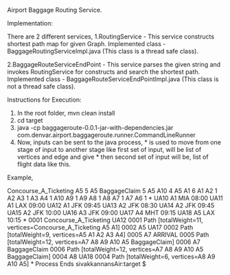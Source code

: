 Airport Baggage Routing Service.

Implementation:

There are 2 different services,
1.RoutingService - This service constructs shortest path map for given Graph.
Implemented class - BaggageRoutingServiceImpl.java (This class is a thread safe class).

2.BaggageRouteServiceEndPoint - This service parses the given string and invokes RoutingService for constructs and search the shortest path.
Implemented class - BaggageRouteServiceEndPointImpl.java (This class is not a thread safe class).

Instructions for Execution:
1. In the root folder, mvn clean install
2. cd target
3. java -cp baggageroute-0.0.1-jar-with-dependencies.jar com.denvar.airport.baggageroute.runner.CommandLineRunner
4. Now, inputs can be sent to the java process, * is used to move from one stage of input to another stage like first set of input, will be list of vertices and edge and give * then second set of input will be, list of flight data like this. 

Example,

Concourse_A_Ticketing A5 5
A5 BaggageClaim 5
A5 A10 4
A5 A1 6
A1 A2 1
A2 A3 1
A3 A4 1
A10 A9 1
A9 A8 1
A8 A7 1
A7 A6 1
*
UA10 A1 MIA 08:00
UA11 A1 LAX 09:00
UA12 A1 JFK 09:45
UA13 A2 JFK 08:30
UA14 A2 JFK 09:45
UA15 A2 JFK 10:00
UA16 A3 JFK 09:00
UA17 A4 MHT 09:15
UA18 A5 LAX 10:15
*
0001 Concourse_A_Ticketing UA12
0001 Path [totalWeight=11, vertices=Concourse_A_Ticketing A5 A1]
0002 A5 UA17
0002 Path [totalWeight=9, vertices=A5 A1 A2 A3 A4]
0005 A7 ARRIVAL
0005 Path [totalWeight=12, vertices=A7 A8 A9 A10 A5 BaggageClaim]
0006 A7 BaggageClaim
0006 Path [totalWeight=12, vertices=A7 A8 A9 A10 A5 BaggageClaim]
0004 A8 UA18
0004 Path [totalWeight=6, vertices=A8 A9 A10 A5]
*
Process Ends
sivakkannansAir:target $ 






